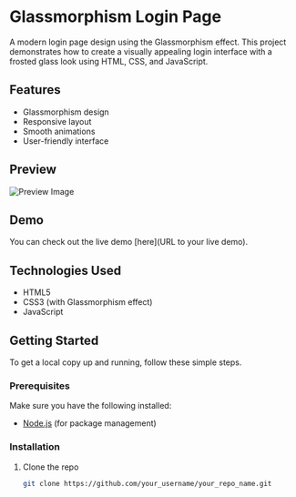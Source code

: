 # Glassmorphism Login Page

A modern login page design using the Glassmorphism effect. This project demonstrates how to create a visually appealing login interface with a frosted glass look using HTML, CSS, and JavaScript.

## Features

- Glassmorphism design
- Responsive layout
- Smooth animations
- User-friendly interface

## Preview

![Preview Image](path/to/your/preview/image.png)

## Demo

You can check out the live demo [here](URL to your live demo).

## Technologies Used

- HTML5
- CSS3 (with Glassmorphism effect)
- JavaScript

## Getting Started

To get a local copy up and running, follow these simple steps.

### Prerequisites

Make sure you have the following installed:

- [Node.js](https://nodejs.org/) (for package management)

### Installation

1. Clone the repo
   ```sh
   git clone https://github.com/your_username/your_repo_name.git
